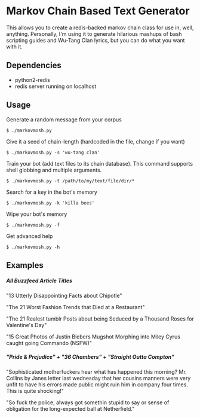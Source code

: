 # Markov Chain Based Text Generator

This allows you to create a redis-backed markov chain class for use in, well, anything. Personally, I'm using it to generate hilarious mashups of bash scripting guides and Wu-Tang Clan lyrics, but you can do what you want with it.

## Dependencies

* python2-redis
* redis server running on localhost

## Usage

Generate a random message from your corpus

```
$ ./markovmosh.py
```

Give it a seed of chain-length (hardcoded in the file, change if you want)

```
$ ./markovmosh.py -s 'wu-tang clan'
```

Train your bot (add text files to its chain database). This command supports shell globbing and multiple arguments.

```
$ ./markovmosh.py -t /path/to/my/text/file/dir/*
```

Search for a key in the bot's memory

```
$ ./markovmosh.py -k 'killa bees'
```

Wipe your bot's memory

```
$ ./markovmosh.py -f
```

Get advanced help

```
$ ./markovmosh.py -h
```

## Examples

##### All Buzzfeed Article Titles

"13 Utterly Disappointing Facts about Chipotle"

"The 21 Worst Fashion Trends that Died at a Restaurant"

"The 21 Realest tumblr Posts about being Seduced by a Thousand Roses for Valentine's Day"

"15 Great Photos of Justin Biebers Mugshot Morphing into Miley Cyrus caught going Commando (NSFW)"

##### "Pride & Prejudice" + "36 Chambers" + "Straight Outta Compton"

"Sophisticated motherfuckers hear what has happened this morning? Mr. Collins by Janes letter last wednesday that her cousins manners were very unfit to have his errors made public might ruin him in company four times. This is quite shocking!"

"So fuck the police, always got somethin stupid to say or sense of obligation for the long-expected ball at Netherfield."
